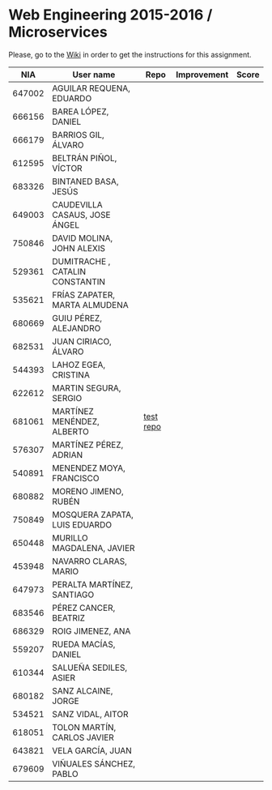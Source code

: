 # Web Engineering 2015-2016 / Microservices
Please, go to the [Wiki](https://github.com/UNIZAR-30246-WebEngineering/lab6-microservices/wiki) in order to get the instructions for this assignment.

NIA    | User name | Repo | Improvement | Score
-------|-----------|------|-------------|--------
647002 | AGUILAR REQUENA, EDUARDO 
666156 | BAREA LÓPEZ, DANIEL 
666179 | BARRIOS GIL, ÁLVARO 
612595 | BELTRÁN PIÑOL, VÍCTOR 
683326 | BINTANED BASA, JESÚS 
649003 | CAUDEVILLA CASAUS, JOSE ÁNGEL
750846 | DAVID MOLINA, JOHN ALEXIS 
529361 | DUMITRACHE , CATALIN  CONSTANTIN 
535621 | FRÍAS ZAPATER, MARTA ALMUDENA
680669 | GUIU PÉREZ, ALEJANDRO 
682531 | JUAN CIRIACO, ÁLVARO 
544393 | LAHOZ EGEA, CRISTINA 
622612 | MARTIN SEGURA, SERGIO  
681061 | MARTÍNEZ MENÉNDEZ, ALBERTO | [test repo](https://github.com/Belberus/lab6-webservices/tree/test) | |
576307 | MARTÍNEZ PÉREZ, ADRIAN 
540891 | MENENDEZ MOYA, FRANCISCO 
680882 | MORENO JIMENO, RUBÉN 
750849 | MOSQUERA ZAPATA, LUIS EDUARDO 
650448 | MURILLO MAGDALENA, JAVIER 
453948 | NAVARRO CLARAS, MARIO 
647973 | PERALTA MARTÍNEZ, SANTIAGO 
683546 | PÉREZ CANCER, BEATRIZ 
686329 | ROIG JIMENEZ, ANA
559207 | RUEDA MACÍAS, DANIEL 
610344 | SALUEÑA SEDILES, ASIER 
680182 | SANZ ALCAINE, JORGE 
534521 | SANZ VIDAL, AITOR 
618051 | TOLON MARTÍN, CARLOS JAVIER 
643821 | VELA GARCÍA, JUAN 
679609 | VIÑUALES SÁNCHEZ, PABLO 
